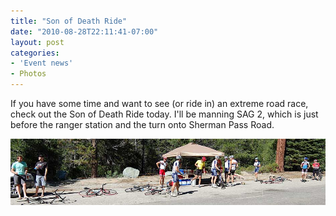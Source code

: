 ```yaml
---
title: "Son of Death Ride"
date: "2010-08-28T22:11:41-07:00"
layout: post
categories:
- 'Event news'
- Photos
---
```


If you have some time and want to see (or ride in) an extreme road race, check out the Son of Death Ride today. I'll be manning SAG 2, which is just before the ranger station and the turn onto Sherman Pass Road.

![Son of Death Ride SAG stop 2](/assets/img/2015/03/20100810-SAG2.jpg)
